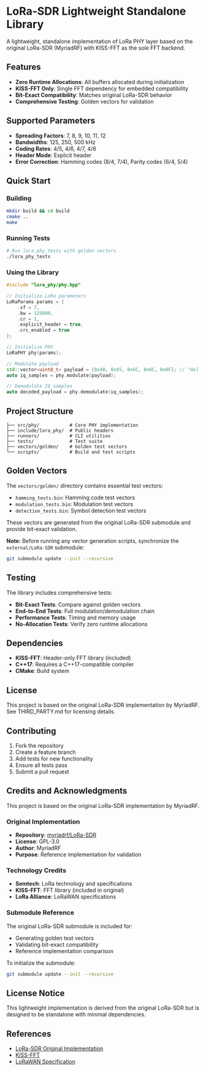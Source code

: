 # LoRa-SDR Lightweight Standalone Library

A lightweight, standalone implementation of LoRa PHY layer based on the original LoRa-SDR (MyriadRF) with KISS-FFT as the sole FFT backend.

## Features

- **Zero Runtime Allocations**: All buffers allocated during initialization
- **KISS-FFT Only**: Single FFT dependency for embedded compatibility
- **Bit-Exact Compatibility**: Matches original LoRa-SDR behavior
- **Comprehensive Testing**: Golden vectors for validation

## Supported Parameters

- **Spreading Factors**: 7, 8, 9, 10, 11, 12
- **Bandwidths**: 125, 250, 500 kHz
- **Coding Rates**: 4/5, 4/6, 4/7, 4/8
- **Header Mode**: Explicit header
- **Error Correction**: Hamming codes (8/4, 7/4), Parity codes (6/4, 5/4)

## Quick Start

### Building

```bash
mkdir build && cd build
cmake ..
make
```

### Running Tests

```bash
# Run lora_phy_tests with golden vectors
./lora_phy_tests
```

### Using the Library

```cpp
#include "lora_phy/phy.hpp"

// Initialize LoRa parameters
LoRaParams params = {
    .sf = 7,
    .bw = 125000,
    .cr = 1,
    .explicit_header = true,
    .crc_enabled = true
};

// Initialize PHY
LoRaPHY phy(params);

// Modulate payload
std::vector<uint8_t> payload = {0x48, 0x65, 0x6C, 0x6C, 0x6F}; // "Hello"
auto iq_samples = phy.modulate(payload);

// Demodulate IQ samples
auto decoded_payload = phy.demodulate(iq_samples);
```

## Project Structure

```
├── src/phy/           # Core PHY implementation
├── include/lora_phy/  # Public headers
├── runners/           # CLI utilities
├── tests/             # Test suite
├── vectors/golden/    # Golden test vectors
└── scripts/           # Build and test scripts
```

## Golden Vectors

The `vectors/golden/` directory contains essential test vectors:

- `hamming_tests.bin`: Hamming code test vectors
- `modulation_tests.bin`: Modulation test vectors  
- `detection_tests.bin`: Symbol detection test vectors

These vectors are generated from the original LoRa-SDR submodule and provide bit-exact validation.

**Note:** Before running any vector generation scripts, synchronize the `external/LoRa-SDR` submodule:

```bash
git submodule update --init --recursive
```

## Testing

The library includes comprehensive tests:

- **Bit-Exact Tests**: Compare against golden vectors
- **End-to-End Tests**: Full modulation/demodulation chain
- **Performance Tests**: Timing and memory usage
- **No-Allocation Tests**: Verify zero runtime allocations

## Dependencies

- **KISS-FFT**: Header-only FFT library (included)
- **C++17**: Requires a C++17-compatible compiler
- **CMake**: Build system

## License

This project is based on the original LoRa-SDR implementation by MyriadRF.
See THIRD_PARTY.md for licensing details.

## Contributing

1. Fork the repository
2. Create a feature branch
3. Add tests for new functionality
4. Ensure all tests pass
5. Submit a pull request



## Credits and Acknowledgments

This project is based on the original LoRa-SDR implementation by MyriadRF.

### Original Implementation
- **Repository**: [myriadrf/LoRa-SDR](https://github.com/myriadrf/LoRa-SDR)
- **License**: GPL-3.0
- **Author**: MyriadRF
- **Purpose**: Reference implementation for validation

### Technology Credits
- **Semtech**: LoRa technology and specifications
- **KISS-FFT**: FFT library (included in original)
- **LoRa Alliance**: LoRaWAN specifications

### Submodule Reference
The original LoRa-SDR submodule is included for:
- Generating golden test vectors
- Validating bit-exact compatibility
- Reference implementation comparison

To initialize the submodule:
```bash
git submodule update --init --recursive
```

## License Notice
This lightweight implementation is derived from the original LoRa-SDR
but is designed to be standalone with minimal dependencies.

## References

- [LoRa-SDR Original Implementation](https://github.com/myriadrf/LoRa-SDR)
- [KISS-FFT](https://github.com/mborgerding/kissfft)
- [LoRaWAN Specification](https://lora-alliance.org/resource_hub/lorawan-specification-v1-0-3/)
